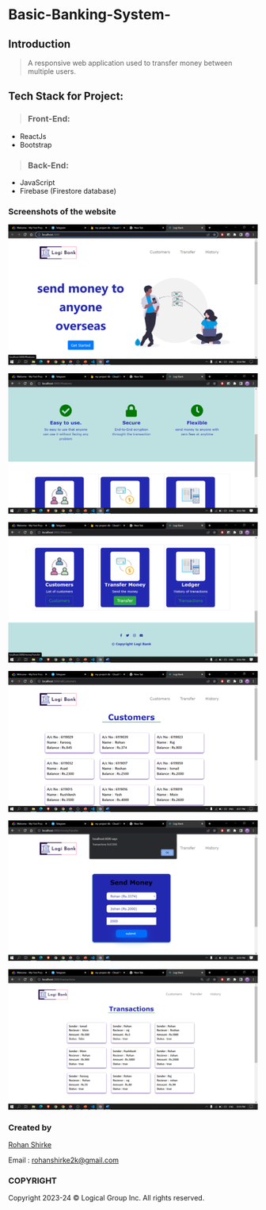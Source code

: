 # Basic-Banking-System-

## Introduction
>  
> A responsive web application used to transfer money between multiple users.

## Tech Stack for Project:
>  ### Front-End:
- ReactJs
- Bootstrap
>  ### Back-End:
-  JavaScript 
-  Firebase (Firestore database)

### Screenshots of the website
![](images/1.png)

![](images/2.png)

![](images/3.png)

![](images/4.png)

![](images/5.png)

![](images/6.png)


### Created by
[Rohan Shirke](https://github.com/rohanshirke00)

Email : rohanshirke2k@gmail.com

### COPYRIGHT

Copyright 2023-24 © Logical Group Inc.
All rights reserved.